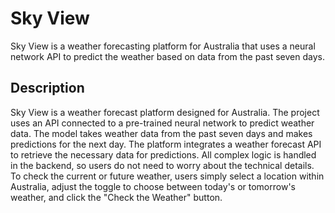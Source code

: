 # Sky View
Sky View is a weather forecasting platform for Australia that uses a neural network API to predict the weather based on data from the past seven days.

## Description 
Sky View is a weather forecast platform designed for Australia. The project uses an API connected to a pre-trained neural network to predict weather data. The model takes weather data from the past seven days and makes predictions for the next day. The platform integrates a weather forecast API to retrieve the necessary data for predictions. All complex logic is handled in the backend, so users do not need to worry about the technical details. To check the current or future weather, users simply select a location within Australia, adjust the toggle to choose between today's or tomorrow's weather, and click the "Check the Weather" button.
